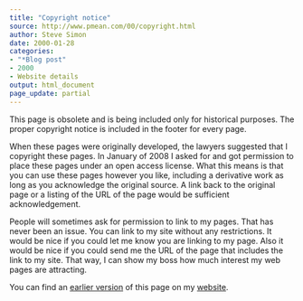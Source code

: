 ```yaml
---
title: "Copyright notice"
source: http://www.pmean.com/00/copyright.html
author: Steve Simon
date: 2000-01-28
categories:
- "*Blog post"
- 2000
- Website details
output: html_document
page_update: partial
---
```


This page is obsolete and is being included only for historical purposes. The proper copyright notice is included in the footer for every page.

When these pages were originally developed, the lawyers suggested that I copyright these pages. In January of 2008 I asked for and got  permission to place these pages under an open access license. What this  means is that you can use these pages however you like, including a  derivative work as long as you acknowledge the original source. A link  back to the original page or a listing of the URL of the page would be  sufficient acknowledgement.

People will sometimes ask for permission to link to my pages. That has  never been an issue. You can link to my site without any restrictions. It would be nice if you could let me  know you are linking to my page. Also it would be nice if you could send me the URL of the  page that includes the link to my site. That way, I can show my boss how much interest my web  pages are attracting.

You can find an [earlier version][sim1] of this page on my [website][sim2].

[sim1]: http://www.pmean.com/00/copyright.html
[sim2]: http://www.pmean.com

